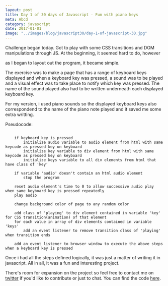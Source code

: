 ```yaml
--- 
layout: post
title: Day 1 of 30 days of Javascript - Fun with piano keys
meta: Abcd
category: javascript
date: 2017-01-01
image: "../images/blog/javascript30/day-1-of-javascript-30.jpg"
---
```



Challenge began today. Got to play with some CSS transitions and DOM manipulations through JS.
At the beginning, it seemed hard to do, however
<!--more-->
as I began to layout out the program, it became simple.

The exercise was to make a page that has a range of keyboard keys displayed and when a keyboard key was pressed, a sound was to be played and a visual effect was to take place to notify which key was pressed. 
The name of the sound played also had to be written underneath each displayed keyboard key.

For my version, i used piano sounds so the displayed keyboard keys also correspondend to the name of the piano note played and it saved me some extra writting. <i class="em em-joy"></i>

Pseudocode:

```plaintext

    if keyboard key is pressed
        initialize audio variable to audio element from html with same keycode as pressed key on keyboard
        initialize key variable to div element from html with same keycode as pressed key on keyboard
        initialize keys variable to all div elements from html that have class of 'key'
    
    if variable 'audio' doesn't contain an html audio element 
        stop the program
    
    reset audio element's time to 0 to allow successive audio play when same keyboard key is pressed repeatedly
    play audio
    
    change background color of page to any random color

    add class of 'playing' to div element contained in variable 'key' for CSS transition(animation) of that element
    for each value in array of div elements contained in variable 'keys'
        add an event listener to remove transition class of 'playing' when transition ends

    add an event listener to browser window to execute the above steps when a keyboard key is pressed

```
Once i had all the steps defined logically, it was just a matter of writing it in javascript. 
All in all, it was a fun and interesting project.

There's room for expansion on the project so feel free to contact me on <a href="https://twitter.com/{{site.twitter_username}}" target="_blank" title="Twitter">twitter</a> if you'd like to contribute or just to chat.
You can find the code <a href="https://github.com/Rayhatron/Exploring-Javascript/tree/master/01%20-%20Fun%20with%20some%20piano%20keys" target="_blank" title="Github repo">here</a>.

